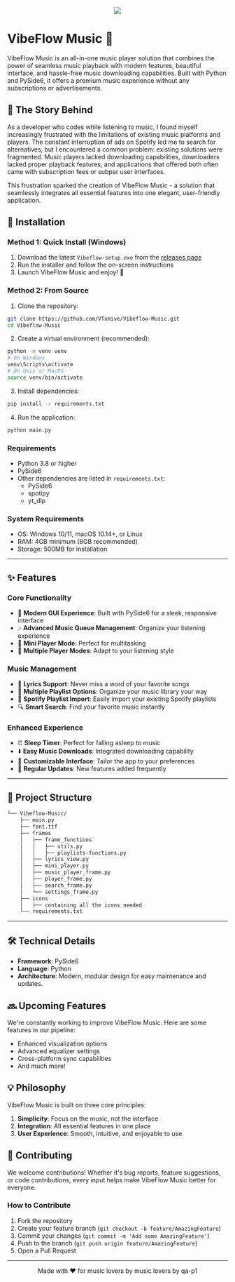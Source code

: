 <p align="center">
  <img src="https://res.cloudinary.com/db2vusdvh/image/upload/v1733220951/VibeFlow_Music_o3mren.png"/>
</p>

# VibeFlow Music 🎵

VibeFlow Music is an all-in-one music player solution that combines the power of seamless music playback with modern features, beautiful interface, and hassle-free music downloading capabilities. Built with Python and PySide6, it offers a premium music experience without any subscriptions or advertisements.

## 🌟 The Story Behind

As a developer who codes while listening to music, I found myself increasingly frustrated with the limitations of existing music platforms and players. The constant interruption of ads on Spotify led me to search for alternatives, but I encountered a common problem: existing solutions were fragmented. Music players lacked downloading capabilities, downloaders lacked proper playback features, and applications that offered both often came with subscription fees or subpar user interfaces.

This frustration sparked the creation of VibeFlow Music - a solution that seamlessly integrates all essential features into one elegant, user-friendly application.

## 🚀 Installation

### Method 1: Quick Install (Windows)
1. Download the latest `Vibeflow-setup.exe` from the [releases page](https://github.com/qa-p1/Vibeflow/releases/tag/first)
2. Run the installer and follow the on-screen instructions
3. Launch VibeFlow Music and enjoy! 🎉

### Method 2: From Source
1. Clone the repository:
```bash
git clone https://github.com/VTxHive/Vibeflow-Music.git
cd Vibeflow-Music
```

2. Create a virtual environment (recommended):
```bash
python -m venv venv
# On Windows
venv\Scripts\activate
# On Unix or MacOS
source venv/bin/activate
```

3. Install dependencies:
```bash
pip install -r requirements.txt
```

4. Run the application:
```bash
python main.py
```

### Requirements
- Python 3.8 or higher
- PySide6
- Other dependencies are listed in `requirements.txt`:
  - PySide6
  - spotipy
  - yt_dlp

### System Requirements
- OS: Windows 10/11, macOS 10.14+, or Linux
- RAM: 4GB minimum (8GB recommended)
- Storage: 500MB for installation

---
## ✨ Features

### Core Functionality
- 🎯 **Modern GUI Experience**: Built with PySide6 for a sleek, responsive interface
- 🎶 **Advanced Music Queue Management**: Organize your listening experience
- 📱 **Mini Player Mode**: Perfect for multitasking
- 🎵 **Multiple Player Modes**: Adapt to your listening style

### Music Management
- 📃 **Lyrics Support**: Never miss a word of your favorite songs
- 📂 **Multiple Playlist Options**: Organize your music library your way
- 🔄 **Spotify Playlist Import**: Easily import your existing Spotify playlists
- 🔍 **Smart Search**: Find your favorite music instantly

### Enhanced Experience
- ⏰ **Sleep Timer**: Perfect for falling asleep to music
- ⬇️ **Easy Music Downloads**: Integrated downloading capability
- 🎨 **Customizable Interface**: Tailor the app to your preferences
- 🚀 **Regular Updates**: New features added frequently
---
## 📁 Project Structure

```sh
└── Vibeflow-Music/
    ├── main.py
    ├── font.ttf
    ├── frames
    │   ├── frame_functions
    │   │   ├── utils.py
    │   │   ├── playlists-functions.py
    │   ├── lyrics_view.py
    │   ├── mini_player.py
    │   ├── music_player_frame.py
    │   ├── player_frame.py
    │   ├── search_frame.py
    │   └── settings_frame.py
    ├── icons
    │   ├── containing all the icons needed
    └── requirements.txt
```

---
## 🛠️ Technical Details

- **Framework**: PySide6
- **Language**: Python
- **Architecture**: Modern, modular design for easy maintenance and updates.

## 🔜 Upcoming Features

We're constantly working to improve VibeFlow Music. Here are some features in our pipeline:
- Enhanced visualization options
- Advanced equalizer settings
- Cross-platform sync capabilities
- And much more!

## 💡 Philosophy

VibeFlow Music is built on three core principles:
1. **Simplicity**: Focus on the music, not the interface
2. **Integration**: All essential features in one place
3. **User Experience**: Smooth, intuitive, and enjoyable to use

## 🤝 Contributing

We welcome contributions! Whether it's bug reports, feature suggestions, or code contributions, every input helps make VibeFlow Music better for everyone.

### How to Contribute
1. Fork the repository
2. Create your feature branch (`git checkout -b feature/AmazingFeature`)
3. Commit your changes (`git commit -m 'Add some AmazingFeature'`)
4. Push to the branch (`git push origin feature/AmazingFeature`)
5. Open a Pull Request

---

<p align="center">Made with ❤️ for music lovers by music lovers by qa-p1</p>
